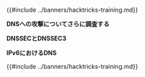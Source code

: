 {{#include ../banners/hacktricks-training.md}}

**DNSへの攻撃についてさらに調査する**

**DNSSECとDNSSEC3**

**IPv6におけるDNS**

{{#include ../banners/hacktricks-training.md}}
